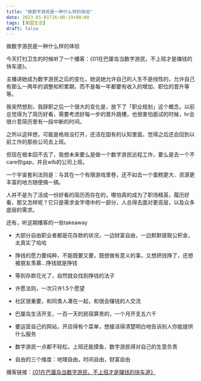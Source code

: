 ```yaml
---
title: "做数字游民是一种什么样的体验"
date: 2023-05-01T16:00:19+08:00
tags: [美国生活]
draft: false
---
```

做数字游民是一种什么样的体验
<!--more-->
今天打扫卫生的时候听了一个播客：《01在巴厘岛当数字游民，不上班才是赚钱的快车道》。

主播讲她成为数字游民之后的变化，她说她允许自己的人生不是线性的，允许自己有那么一两年的调整和积累期，而不是每一年都要有收入的增加、职位的晋升等等。

我突然想到，我辞职之后一个很大的变化是，放下了「职业规划」这个概念。以前总觉得为了简历好看，需要考虑好每一步的晋升跳槽，也很害怕面试的时候，hr会很介意简历里有一段中断的时间。

之所以这样想，可能是格局没打开，还活在固有的认知里面，觉得之后还会回到以前工作的那些公司去上班。

但现在根本回不去了，我想未来要么是做一个数字游民远程工作，要么是去一个不care你gap，并且wlb的公司上班。

一个宇宙套利法则是：与其在一个有限游戏里卷，还不如去一个蛋糕更大、资源更丰富的地方随便搞一搞。

人并不是为了活成一份好看的简历而存在的，哪怕真的成为了职场精英，履历好看，那又怎样呢？它只是需求金字塔中的一部分，人总得去面对更高层，以及众多底层的需求。

还有，听这期播客的一些takeaway

* 大部分自由职业者都是花存款的状况，一边财富自由，一边默默提取公积金，太真实了哈哈

* 挣钱的愿力要纯粹，不能既要又要，既想做有意义的事，又想把钱挣了，还想被朋友羡慕…挣钱就是挣钱

* 等到存款花光了，自然就会找到挣钱的法子

* 许愿法则，一次只许1.5个愿望

* 社区很重要，和同类人凑在一起，和很会赚钱的人交流

* 巴厘岛生活开支，一百一天的民宿算贵的，一个月开支五六千

* 要运营自己的网站，开店得有个菜单，想接活得清楚明白地告诉别人你能提供什么服务

* 数字游民一点都不轻松，上班还能摸鱼，数字游民得对自己的生意负责

* 自由的三个维度：地理自由，时间自由，财富自由

播客链接：[《01在巴厘岛当数字游民，不上班才是赚钱的快车道》](https://www.xiaoyuzhoufm.com/episode/63e2661be99bdef7d3358c44?s=eyJ1IjoiNjA2MjgwZTRlMGY1ZTcyM2JiMTRlZDZiIn0%3D)
